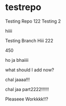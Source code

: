# testrepo
Testing Repo
122
Testing 2 


hiiii

Testing Branch Hiii 222

450


ho ja bhaiiii


what should I add now?

chal jaaaa!!!

chal jaa part2222!!!!!!


Pleaseee Workkkk!!?
